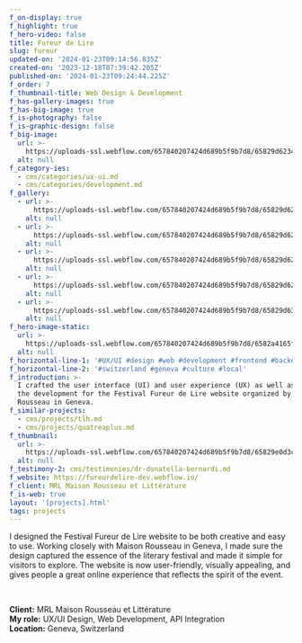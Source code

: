 ```yaml
---
f_on-display: true
f_highlight: true
f_hero-video: false
title: Fureur de Lire
slug: fureur
updated-on: '2024-01-23T09:14:56.835Z'
created-on: '2023-12-18T07:39:42.205Z'
published-on: '2024-01-23T09:24:44.225Z'
f_order: 7
f_thumbnail-title: Web Design & Development
f_has-gallery-images: true
f_has-big-image: true
f_is-photography: false
f_is-graphic-design: false
f_big-image:
  url: >-
    https://uploads-ssl.webflow.com/657840207424d689b5f9b7d8/65829d62348e5c81ca4869fd_fureur-03.jpg
  alt: null
f_category-ies:
  - cms/categories/ux-ui.md
  - cms/categories/development.md
f_gallery:
  - url: >-
      https://uploads-ssl.webflow.com/657840207424d689b5f9b7d8/65829d623c2687b35a6a2013_fureur-02.jpg
    alt: null
  - url: >-
      https://uploads-ssl.webflow.com/657840207424d689b5f9b7d8/65829d62348e5c81ca4869fd_fureur-03.jpg
    alt: null
  - url: >-
      https://uploads-ssl.webflow.com/657840207424d689b5f9b7d8/65829d622e88def35a5bfb67_fureur-04.jpg
    alt: null
  - url: >-
      https://uploads-ssl.webflow.com/657840207424d689b5f9b7d8/65829d62da9a589612462e2a_fureur-05.jpg
    alt: null
  - url: >-
      https://uploads-ssl.webflow.com/657840207424d689b5f9b7d8/65829d637316609209ac16f2_fureur-01.jpg
    alt: null
f_hero-image-static:
  url: >-
    https://uploads-ssl.webflow.com/657840207424d689b5f9b7d8/6582a4165f786667d7382d5e_hero.jpg
  alt: null
f_horizontal-line-1: '#UX/UI #design #web #development #frontend #backend'
f_horizontal-line-2: '#switzerland #geneva #culture #local'
f_introduction: >-
  I crafted the user interface (UI) and user experience (UX) as well as assured
  the development for the Festival Fureur de Lire website organized by Maison
  Rousseau in Geneva.
f_similar-projects:
  - cms/projects/tlh.md
  - cms/projects/quatreaplus.md
f_thumbnail:
  url: >-
    https://uploads-ssl.webflow.com/657840207424d689b5f9b7d8/65829e0d3c2687b35a6a9736_thumbnail.jpg
  alt: null
f_testimony-2: cms/testimonies/dr-donatella-bernardi.md
f_website: https://fureurdelire-dev.webflow.io/
f_client: MRL Maison Rousseau et Littérature
f_is-web: true
layout: '[projects].html'
tags: projects
---
```


I designed the Festival Fureur de Lire website to be both creative and easy to use. Working closely with Maison Rousseau in Geneva, I made sure the design captured the essence of the literary festival and made it simple for visitors to explore. The website is now user-friendly, visually appealing, and gives people a great online experience that reflects the spirit of the event.

‍

**Client:** MRL Maison Rousseau et Littérature  
**My role:** UX/UI Design, Web Development, API Integration  
**Location:** Geneva, Switzerland

